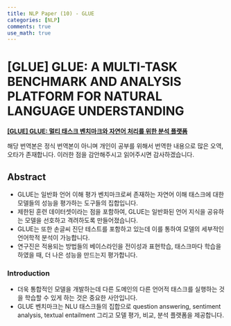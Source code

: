 ```yaml
---
title: NLP Paper (10) - GLUE
categories: [NLP]
comments: true
use_math: true
---
```




# [GLUE] GLUE: A MULTI-TASK BENCHMARK AND ANALYSIS PLATFORM FOR NATURAL LANGUAGE UNDERSTANDING



[**[GLUE] GLUE: 멀티 태스크 벤치마크와 자연어 처리를 위한 분석 플랫폼**](https://arxiv.org/pdf/1804.07461.pdf)



해당 번역본은 정식 번역본이 아니며 개인이 공부를 위해서 번역한 내용으로 많은 오역, 오타가 존재합니다. 이러한 점을 감안해주시고 읽어주시면 감사하겠습니다.



## Abstract

- GLUE는 일반화 언어 이해 평가 벤치마크로써 존재하는 자연어 이해 태스크에 대한 모델들의 성능을 평가하는 도구들의 집합입니다.
- 제한된 훈련 데이터셋이라는 점을 포함하여, GLUE는 일반화된 언어 지식을 공유하는 모델을 선호하고 격려하도록 만들어졌습니다.
- GLUE는 또한 손글씨 진단 테스트를 포함하고 있는데 이를 통하여 모델의 세부적인 언어학적 분석이 가능합니다.
- 연구진은 적용되는 방법들의 베이스라인을 전이성과 표현학습, 태스크마다 학습을 하였을 때, 더 나은 성능을 만드는지 평가합니다.



### Introduction

- 더욱 통합적인 모델을 개발하는데 다른 도메인의 다른 언어적 태스크를 실행하는 것을 학습할 수 있게 하는 것은 중요한 사안입니다.
- GLUE 벤치마크는 NLU 태스크들의 집합으로 question answering, sentiment analysis, textual entailment 그리고 모델 평가, 비교, 분석 플랫폼을 제공합니다.

